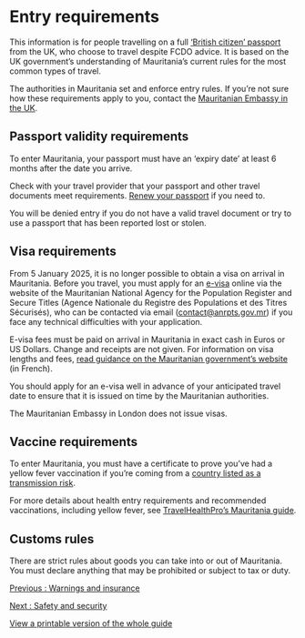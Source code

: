 # Entry requirements

This information is for people travelling on a full [‘British citizen’ passport](https://www.gov.uk/types-of-british-nationality) from the UK, who choose to travel despite FCDO advice. It is based on the UK government’s understanding of Mauritania’s current rules for the most common types of travel.

The authorities in Mauritania set and enforce entry rules. If you’re not sure how these requirements apply to you, contact the [Mauritanian Embassy in the UK](https://www.mauritania-embassy.uk/).

## Passport validity requirements

To enter Mauritania, your passport must have an ‘expiry date’ at least 6 months after the date you arrive.

Check with your travel provider that your passport and other travel documents meet requirements. [Renew your passport](https://www.gov.uk/renew-adult-passport/renew) if you need to.

You will be denied entry if you do not have a valid travel document or try to use a passport that has been reported lost or stolen.

## Visa requirements

From 5 January 2025, it is no longer possible to obtain a visa on arrival in Mauritania. Before you travel, you must apply for an [e-visa](https://anrpts.gov.mr/visa/requestvisa) online via the website of the Mauritanian National Agency for the Population Register and Secure Titles (Agence Nationale du Registre des Populations et des Titres Sécurisés), who can be contacted via email ([contact@anrpts.gov.mr](mailto:contact@anrpts.gov.mr)) if you face any technical difficulties with your application.

E-visa fees must be paid on arrival in Mauritania in exact cash in Euros or US Dollars. Change and receipts are not given. For information on visa lengths and fees, [read guidance on the Mauritanian government’s website](https://www.diplomatie.gov.mr/fr/node/50) (in French).

You should apply for an e-visa well in advance of your anticipated travel date to ensure that it is issued on time by the Mauritanian authorities.

The Mauritanian Embassy in London does not issue visas.

## Vaccine requirements

To enter Mauritania, you must have a certificate to prove you’ve had a yellow fever vaccination if you’re coming from a [country listed as a transmission risk](https://nathnacyfzone.org.uk/factsheet/65/countries-with-risk-of-yellow-fever-transmission).

For more details about health entry requirements and recommended vaccinations, including yellow fever, see [TravelHealthPro’s Mauritania guide](https://travelhealthpro.org.uk/country/144/mauritania#Vaccine_Recommendations).

## Customs rules

There are strict rules about goods you can take into or out of Mauritania. You must declare anything that may be prohibited or subject to tax or duty.

[Previous
:
Warnings and insurance](/foreign-travel-advice/mauritania)

[Next
:
Safety and security](/foreign-travel-advice/mauritania/safety-and-security)

[View a printable version of the whole guide](/foreign-travel-advice/mauritania/print)